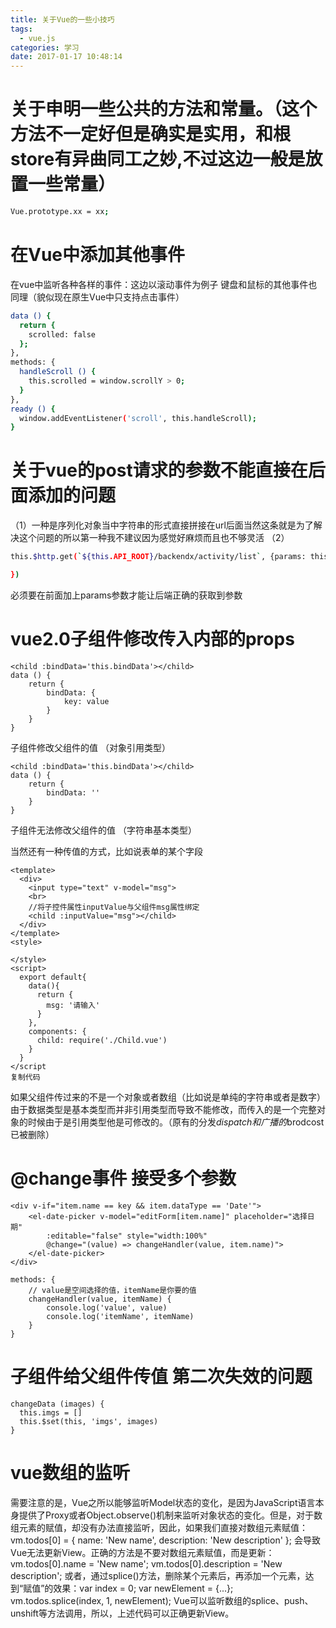 ```yaml
---
title: 关于Vue的一些小技巧
tags: 
  - vue.js
categories: 学习
date: 2017-01-17 10:48:14
---
```


# 关于申明一些公共的方法和常量。（这个方法不一定好但是确实是实用，和根store有异曲同工之妙,不过这边一般是放置一些常量）

``` bash
Vue.prototype.xx = xx;
```
<!--more-->

# 在Vue中添加其他事件
在vue中监听各种各样的事件：这边以滚动事件为例子 键盘和鼠标的其他事件也同理（貌似现在原生Vue中只支持点击事件）

``` bash
data () {
  return {
    scrolled: false
  };
},
methods: {
  handleScroll () {
    this.scrolled = window.scrollY > 0;
  }
},
ready () {
  window.addEventListener('scroll', this.handleScroll);
}
```

# 关于vue的post请求的参数不能直接在后面添加的问题 
（1）一种是序列化对象当中字符串的形式直接拼接在url后面当然这条就是为了解决这个问题的所以第一种我不建议因为感觉好麻烦而且也不够灵活 
（2）

``` bash
this.$http.get(`${this.API_ROOT}/backendx/activity/list`, {params: this.searchParams}).then((response) => {

})
```
必须要在前面加上params参数才能让后端正确的获取到参数 

# vue2.0子组件修改传入内部的props
```
<child :bindData='this.bindData'></child>
data () {
	return {
		bindData: {
			key: value
		}
	}
}
```
子组件修改父组件的值 （对象引用类型）

```
<child :bindData='this.bindData'></child>
data () {
	return {
		bindData: ''
	}
}
```
子组件无法修改父组件的值 （字符串基本类型）

当然还有一种传值的方式，比如说表单的某个字段
```
<template>
  <div>
    <input type="text" v-model="msg">
    <br>
    //将子控件属性inputValue与父组件msg属性绑定
    <child :inputValue="msg"></child>
  </div>
</template>
<style>

</style>
<script>
  export default{
    data(){
      return {
        msg: '请输入'
      }
    },
    components: {
      child: require('./Child.vue')
    }
  }
</script
复制代码
```

如果父组件传过来的不是一个对象或者数组（比如说是单纯的字符串或者是数字）由于数据类型是基本类型而并非引用类型而导致不能修改，而传入的是一个完整对象的时候由于是引用类型他是可修改的。（原有的分发$dispatch 和 广播的$brodcost已被删除）

# @change事件 接受多个参数

```
<div v-if="item.name == key && item.dataType == 'Date'">
    <el-date-picker v-model="editForm[item.name]" placeholder="选择日期"
        :editable="false" style="width:100%"
        @change="(value) => changeHandler(value, item.name)">
    </el-date-picker>
</div>
```

```
methods: {
    // value是空间选择的值，itemName是你要的值
    changeHandler(value, itemName) {
        console.log('value', value)
        console.log('itemName', itemName)
    }
}
```

# 子组件给父组件传值 第二次失效的问题

```
changeData (images) {
  this.imgs = []
  this.$set(this, 'imgs', images)
}
```

# vue数组的监听

需要注意的是，Vue之所以能够监听Model状态的变化，是因为JavaScript语言本身提供了Proxy或者Object.observe()机制来监听对象状态的变化。但是，对于数组元素的赋值，却没有办法直接监听，因此，如果我们直接对数组元素赋值：vm.todos[0] = {
    name: 'New name',
    description: 'New description'
};
会导致Vue无法更新View。正确的方法是不要对数组元素赋值，而是更新：vm.todos[0].name = 'New name';
vm.todos[0].description = 'New description';
或者，通过splice()方法，删除某个元素后，再添加一个元素，达到“赋值”的效果：var index = 0;
var newElement = {...};
vm.todos.splice(index, 1, newElement);
Vue可以监听数组的splice、push、unshift等方法调用，所以，上述代码可以正确更新View。
